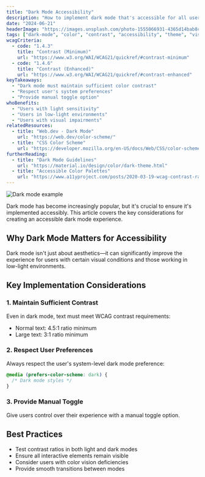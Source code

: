 ```yaml
---
title: "Dark Mode Accessibility"
description: "How to implement dark mode that's accessible for all users."
date: "2024-06-21"
headerImage: "https://images.unsplash.com/photo-1555066931-4365d14bab8c?auto=format&fit=crop&w=1200&q=80"
tags: ["dark-mode", "color", "contrast", "accessibility", "theme", "visual"]
wcagCriteria:
  - code: "1.4.3"
    title: "Contrast (Minimum)"
    url: "https://www.w3.org/WAI/WCAG21/quickref/#contrast-minimum"
  - code: "1.4.6"
    title: "Contrast (Enhanced)"
    url: "https://www.w3.org/WAI/WCAG21/quickref/#contrast-enhanced"
keyTakeaways:
  - "Dark mode must maintain sufficient color contrast"
  - "Respect user's system preferences"
  - "Provide manual toggle option"
whoBenefits:
  - "Users with light sensitivity"
  - "Users in low-light environments"
  - "Users with visual impairments"
relatedResources:
  - title: "Web.dev - Dark Mode"
    url: "https://web.dev/color-scheme/"
  - title: "CSS Color Scheme"
    url: "https://developer.mozilla.org/en-US/docs/Web/CSS/color-scheme"
furtherReading:
  - title: "Dark Mode Guidelines"
    url: "https://material.io/design/color/dark-theme.html"
  - title: "Accessible Color Palettes"
    url: "https://www.a11yproject.com/posts/2020-03-19-wcag-contrast-ratios-explained/"
---
```


![Dark mode example](https://images.unsplash.com/photo-1555066931-4365d14bab8c?auto=format&fit=crop&w=800&q=80)

Dark mode has become increasingly popular, but it's crucial to ensure it's implemented accessibly. This article covers the key considerations for creating an accessible dark mode experience.

## Why Dark Mode Matters for Accessibility

Dark mode isn't just about aesthetics—it can significantly improve the experience for users with certain visual conditions and those working in low-light environments.

## Key Implementation Considerations

### 1. Maintain Sufficient Contrast

Even in dark mode, text must meet WCAG contrast requirements:
- Normal text: 4.5:1 ratio minimum
- Large text: 3:1 ratio minimum

### 2. Respect User Preferences

Always respect the user's system-level dark mode preference:

```css
@media (prefers-color-scheme: dark) {
  /* Dark mode styles */
}
```

### 3. Provide Manual Toggle

Give users control over their experience with a manual toggle option.

## Best Practices

- Test contrast ratios in both light and dark modes
- Ensure all interactive elements remain visible
- Consider users with color vision deficiencies
- Provide smooth transitions between modes 